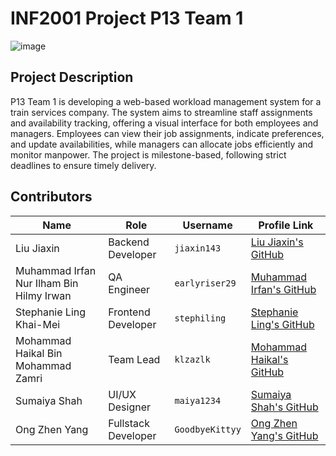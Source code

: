 # INF2001 Project P13 Team 1

![image](https://github.com/user-attachments/assets/b19854cd-a9b3-4997-ba13-129d994447da)

## Project Description
P13 Team 1 is developing a web-based workload management system for a train services company. The system aims to streamline staff assignments and availability tracking, offering a visual interface for both employees and managers. Employees can view their job assignments, indicate preferences, and update availabilities, while managers can allocate jobs efficiently and monitor manpower. The project is milestone-based, following strict deadlines to ensure timely delivery.

## Contributors

| Name                                     | Role                | Username         | Profile Link                             |
|------------------------------------------|---------------------|------------------|------------------------------------------|
| Liu Jiaxin                               | Backend Developer    | `jiaxin143`      | [Liu Jiaxin's GitHub](https://github.com/jiaxin143) |
| Muhammad Irfan Nur Ilham Bin Hilmy Irwan | QA Engineer          | `earlyriser29`   | [Muhammad Irfan's GitHub](https://github.com/earlyriser29) |
| Stephanie Ling Khai-Mei                  | Frontend Developer   | `stephiling`     | [Stephanie Ling's GitHub](https://github.com/stephiling) |
| Mohammad Haikal Bin Mohammad Zamri       | Team Lead            | `klzazlk`        | [Mohammad Haikal's GitHub](https://github.com/klzazlk) |
| Sumaiya Shah                             | UI/UX Designer       | `maiya1234`      | [Sumaiya Shah's GitHub](https://github.com/maiya1234) |
| Ong Zhen Yang                            | Fullstack Developer  | `GoodbyeKittyy`  | [Ong Zhen Yang's GitHub](https://github.com/GoodbyeKittyy) |

